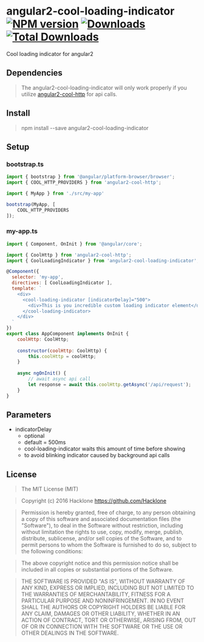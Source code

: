 [npm-url]: https://npmjs.org/package/angular2-cool-loading-indicator
[npm-image]: https://img.shields.io/npm/v/angular2-cool-loading-indicator.svg
[downloads-image]: https://img.shields.io/npm/dm/angular2-cool-loading-indicator.svg
[total-downloads-image]: https://img.shields.io/npm/dt/angular2-cool-loading-indicator.svg

# angular2-cool-loading-indicator [![NPM version][npm-image]][npm-url] [![Downloads][downloads-image]][npm-url]  [![Total Downloads][total-downloads-image]][npm-url]
Cool loading indicator for angular2

## Dependencies
> The angular2-cool-loading-indicator will only work properly if you utilize [angular2-cool-http](https://github.com/Hacklone/angular2-cool-http) for api calls.

## Install 
> npm install --save angular2-cool-loading-indicator

## Setup
### bootstrap.ts
```javascript
import { bootstrap } from '@angular/platform-browser/browser';
import { COOL_HTTP_PROVIDERS } from 'angular2-cool-http';

import { MyApp } from './src/my-app'

bootstrap(MyApp, [
    COOL_HTTP_PROVIDERS
]);
```
### my-app.ts
```javascript
import { Component, OnInit } from '@angular/core';

import { CoolHttp } from 'angular2-cool-http';
import { CoolLoadingIndicator } from 'angular2-cool-loading-indicator';

@Component({
  selector: 'my-app',
  directives: [ CoolLoadingIndicator ],
  template: `
    <div>
      <cool-loading-indicator [indicatorDelay]="500">
        <div>This is you incredible custom loading indicator element</div>
      </cool-loading-indicator> 
    </div>
  `
})
export class AppComponent implements OnInit { 
    coolHttp: CoolHttp;
    
    constructor(coolHttp: CoolHttp) {
        this.coolHttp = coolHttp;   
    }
    
    async ngOnInit() {
        // await async api call
        let response = await this.coolHttp.getAsync('/api/request');
    }
}
```

## Parameters
- indicatorDelay
  * optional
  * default = 500ms
  * cool-loading-indicator waits this amount of time before showing 
  * to avoid blinking indicator caused by background api calls

## License
> The MIT License (MIT)

> Copyright (c) 2016 Hacklone
> https://github.com/Hacklone

> Permission is hereby granted, free of charge, to any person obtaining a copy
> of this software and associated documentation files (the "Software"), to deal
> in the Software without restriction, including without limitation the rights
> to use, copy, modify, merge, publish, distribute, sublicense, and/or sell
> copies of the Software, and to permit persons to whom the Software is
> furnished to do so, subject to the following conditions:

> The above copyright notice and this permission notice shall be included in all
> copies or substantial portions of the Software.

> THE SOFTWARE IS PROVIDED "AS IS", WITHOUT WARRANTY OF ANY KIND, EXPRESS OR
> IMPLIED, INCLUDING BUT NOT LIMITED TO THE WARRANTIES OF MERCHANTABILITY,
> FITNESS FOR A PARTICULAR PURPOSE AND NONINFRINGEMENT. IN NO EVENT SHALL THE
> AUTHORS OR COPYRIGHT HOLDERS BE LIABLE FOR ANY CLAIM, DAMAGES OR OTHER
> LIABILITY, WHETHER IN AN ACTION OF CONTRACT, TORT OR OTHERWISE, ARISING FROM,
> OUT OF OR IN CONNECTION WITH THE SOFTWARE OR THE USE OR OTHER DEALINGS IN THE
> SOFTWARE.
